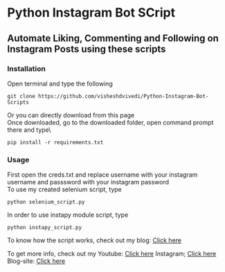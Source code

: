 # Python Instagram Bot SCript
## Automate Liking, Commenting and Following on Instagram Posts using these scripts
### Installation
Open terminal and type the following
```
git clone https://github.com/visheshdvivedi/Python-Instagram-Bot-Scripts
```
Or you can directly download from this page\
Once downloaded, go to the downloaded folder, open command prompt there and type\
```
pip install -r requirements.txt
```
### Usage
First open the creds.txt and replace username with your instagram username and passsword with your instagram password\
To use my created selenium script, type
```
python selenium_script.py
```
In order to use instapy module script, type
```
python instapy_script.py
```
To know how the script works, check out my blog:
[Click here](https://itsallaboutpython.blogspot.com/2021/05/notion-api-python.html)

To get more info, check out my
Youtube: [Click here](https://www.youtube.com/channel/UCggZvARaczWC4wc4E6f330w?sub_confirmation=1)
Instagram; [Click here](http://instagram.com/itsallaboutpython)
Blog-site: [Click here](http://itsallaboutpython.blogspot.com/)
